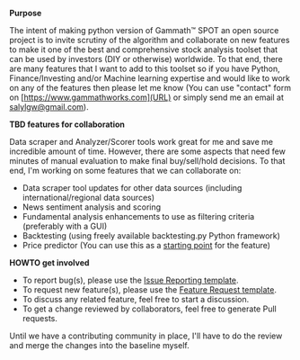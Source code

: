 **Purpose**

The intent of making python version of Gammath™ SPOT an open source project is to invite scrutiny of the algorithm and collaborate on new features to make it one of the best and comprehensive stock analysis toolset that can be used by investors (DIY or otherwise) worldwide. To that end, there are many features that I want to add to this toolset so if you have Python, Finance/Investing and/or Machine learning expertise and would like to work on any of the features then please let me know (You can use "contact" form on [https://www.gammathworks.com](URL) or simply send me an email at salylgw@gmail.com).

**TBD features for collaboration**

Data scraper and Analyzer/Scorer tools work great for me and save me incredible amount of time. However, there are some aspects that need few minutes of manual evaluation to make final buy/sell/hold decisions. To that end, I'm working on some features that we can collaborate on:

  * Data scraper tool updates for other data sources (including international/regional data sources)
  * News sentiment analysis and scoring
  * Fundamental analysis enhancements to use as filtering criteria (preferably with a GUI)
  * Backtesting (using freely available backtesting.py Python framework)
  * Price predictor (You can use this as a [starting point](https://github.com/salylgw/gammath_spot/blob/main/gammath_spot/gammath_lgstic_signals.py) for the feature)



**HOWTO get involved**

  * To report bug(s), please use the [Issue Reporting template](https://github.com/salylgw/gammath_spot/blob/main/.github/ISSUE_TEMPLATE/bug_report.md).
  * To request new feature(s), please use the [Feature Request template](https://github.com/salylgw/gammath_spot/blob/main/.github/ISSUE_TEMPLATE/feature_request.md).
  * To discuss any related feature, feel free to start a discussion.
  * To get a change reviewed by collaborators, feel free to generate Pull requests.

Until we have a contributing community in place, I'll have to do the review and merge the changes into the baseline myself.


